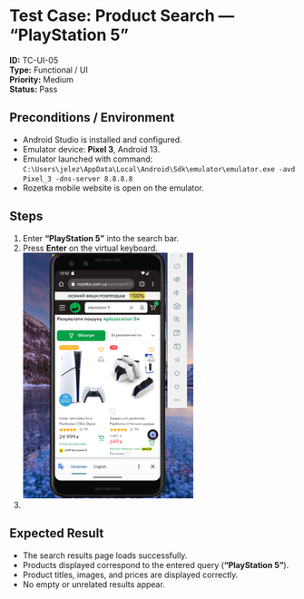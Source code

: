 # Test Case: Product Search — “PlayStation 5”  

**ID:** TC-UI-05    
**Type:** Functional / UI  
**Priority:** Medium  
**Status:** Pass  

## Preconditions / Environment  
- Android Studio is installed and configured.  
- Emulator device: **Pixel 3**, Android 13.  
- Emulator launched with command:  
  `C:\Users\jelez\AppData\Local\Android\Sdk\emulator\emulator.exe -avd Pixel_3 -dns-server 8.8.8.8`  
- Rozetka mobile website is open on the emulator.  

## Steps  
1. Enter **“PlayStation 5”** into the search bar.  
2. Press **Enter** on the virtual keyboard.  
   <img src="../screenshots/6.png" width="300"/>   
3. 
## Expected Result  
- The search results page loads successfully.  
- Products displayed correspond to the entered query (**“PlayStation 5”**).  
- Product titles, images, and prices are displayed correctly.  
- No empty or unrelated results appear.  